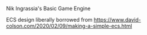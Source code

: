 Nik Ingrassia's Basic Game Engine

ECS design liberally borrowed from https://www.david-colson.com/2020/02/09/making-a-simple-ecs.html